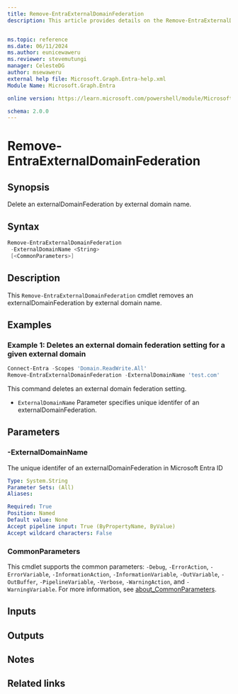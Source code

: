 ```yaml
---
title: Remove-EntraExternalDomainFederation
description: This article provides details on the Remove-EntraExternalDomainFederation command.


ms.topic: reference
ms.date: 06/11/2024
ms.author: eunicewaweru
ms.reviewer: stevemutungi
manager: CelesteDG
author: msewaweru
external help file: Microsoft.Graph.Entra-help.xml
Module Name: Microsoft.Graph.Entra

online version: https://learn.microsoft.com/powershell/module/Microsoft.Graph.Entra/Remove-EntraExternalDomainFederation

schema: 2.0.0
---
```


# Remove-EntraExternalDomainFederation

## Synopsis

Delete an externalDomainFederation by external domain name.

## Syntax

```powershell
Remove-EntraExternalDomainFederation
 -ExternalDomainName <String>
 [<CommonParameters>]
```

## Description

This `Remove-EntraExternalDomainFederation` cmdlet removes an externalDomainFederation by external domain name.

## Examples

### Example 1: Deletes an external domain federation setting for a given external domain

```powershell
Connect-Entra -Scopes 'Domain.ReadWrite.All'
Remove-EntraExternalDomainFederation -ExternalDomainName 'test.com'
```

This command deletes an external domain federation setting.

- `ExternalDomainName` Parameter specifies unique identifer of an externalDomainFederation.

## Parameters

### -ExternalDomainName

The unique identifer of an externalDomainFederation in Microsoft Entra ID

```yaml
Type: System.String
Parameter Sets: (All)
Aliases:

Required: True
Position: Named
Default value: None
Accept pipeline input: True (ByPropertyName, ByValue)
Accept wildcard characters: False
```

### CommonParameters

This cmdlet supports the common parameters: `-Debug`, `-ErrorAction`, `-ErrorVariable`, `-InformationAction`, `-InformationVariable`, `-OutVariable`, `-OutBuffer`, `-PipelineVariable`, `-Verbose`, `-WarningAction`, and `-WarningVariable`. For more information, see [about_CommonParameters](https://go.microsoft.com/fwlink/?LinkID=113216).

## Inputs

## Outputs

## Notes

## Related links
